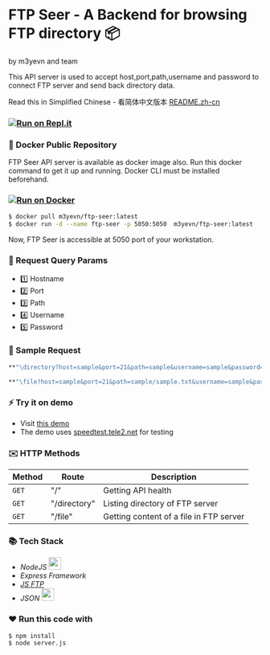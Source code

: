 # FTP Seer - A Backend for browsing FTP directory :package:
by m3yevn and team

This API server is used to accept host,port,path,username and password to <br/>
connect FTP server and send back directory data.

Read this in Simplified Chinese - 看简体中文版本 [README.zh-cn]

[README.zh-cn]: https://github.com/m3yevn/server-ftp/blob/master/README.zh-cn.md

### [![Run on Repl.it](https://repl.it/badge/github/m3yevn/ftp-seer)](https://ftp-seer--m3yevn.repl.co/)

### :whale: Docker Public Repository

FTP Seer API server is available as docker image also.
Run this docker command to get it up and running.
Docker CLI must be installed beforehand.

### [![Run on Docker](https://img.shields.io/docker/pulls/m3yevn/ftp-seer?style=for-the-badge)](https://hub.docker.com/repository/docker/m3yevn/ftp-seer)

```sh
$ docker pull m3yevn/ftp-seer:latest
$ docker run -d --name ftp-seer -p 5050:5050  m3yevn/ftp-seer:latest
```

Now, FTP Seer is accessible at 5050 port of your workstation.

### :postbox: Request Query Params
 - :one: Hostname
 - :two: Port
 - :three: Path
 - :four: Username
 - :five: Password

### :email: Sample Request
```sh
**"\directory?host=sample&port=21&path=sample&username=sample&password=sample"**
```

```sh
**"\file?host=sample&port=21&path=sample/sample.txt&username=sample&password=sample"**
```

### :zap: Try it on demo

 - Visit [this demo]
 - The demo uses [speedtest.tele2.net] for testing


 [this demo]: https://ftpseer.herokuapp.com/ftpseer/directory?host=speedtest.tele2.net&path=.
 [speedtest.tele2.net]: ftp://speedtest.tele2.net

### :envelope: HTTP Methods

| Method | Route | Description |
| ------ | ----- | ----------- |
| `GET`  | "/"   | Getting API health |
| `GET` | "/directory" | Listing directory of FTP server |
| `GET` | "/file"  | Getting content of a file in FTP server |

### :books: Tech Stack

 * *NodeJS* <img src="https://d2eip9sf3oo6c2.cloudfront.net/tags/images/000/000/256/full/nodejslogo.png" width="25" />
 * *Express Framework*
 * *[JS FTP]*
 * *JSON* <img src="https://upload.wikimedia.org/wikipedia/commons/thumb/c/c9/JSON_vector_logo.svg/1200px-JSON_vector_logo.svg.png" width="25" />

[JS FTP]: https://www.npmjs.com/package/jsftp

### :heart: Run this code with


```
$ npm install
$ node server.js
```
